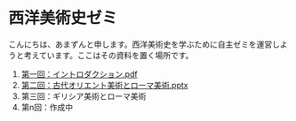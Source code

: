 # 西洋美術史ゼミ

こんにちは、あまずんと申します。西洋美術史を学ぶために自主ゼミを運営しようと考えています。ここはその資料を置く場所です。<br>
1. [第一回：イントロダクション.pdf](https://github.com/amazuun/Art_of_Europe/files/7801923/default.pdf)
2. [第二回：古代オリエント美術とローマ美術.pptx](https://github.com/amazuun/Art_of_Europe/files/7803141/default.pptx)
3. 第三回：ギリシア美術とローマ美術
4. 第n回：作成中
